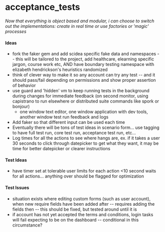 acceptance_tests
================

*Now that everything is object based and modular, i can choose to switch out the implementations: create in real time or use factories or 'magic' processes*

#### Ideas
* fork the faker gem and add scidea specific fake data and namespaces -- this will be tailored to the project, add healthcare, elearning specific jargon, course work etc, AND have boundary testing namespace with elizabeth hendrickson's heuristics randomized
* think of clever way to make it so any account can try any test -- and it should pass/fail depending on permissions and show proper assertion of behavior
* use guard and 'hidden' vm to keep running tests in the background during changes for immediate feedback (on second monitor, using capistrano to run elsewhere or distributed suite commands like spork or bonjour)
  * one window text editor, one window application with dev tools, another window test run feedback and logs
* Add faker so that different input can be used each time
* Eventually there will be tons of test ideas in scenario form... use tagging to have full test run, core test run, acceptance test run, etc...
* Log times for all the actions to see where hangs are, ex. if it takes a user 30 seconds to click through datepicker to get what they want, it may be time for better datepicker or clearer instructions

#### Test Ideas
* have timer set at tolerable user limits for each action <10 second waits for all actions... anything over should be flagged for optimization

#### Test Issues
* situation exists where editing custom forms (such as user account), when new require fields have been added after -- requires adding the fields then -- this should be fixed, but tested around until it is
* if account has not yet accepted the terms and conditions, login tasks will fail expecting to be on the dashboard -- conditional in this circumstance?